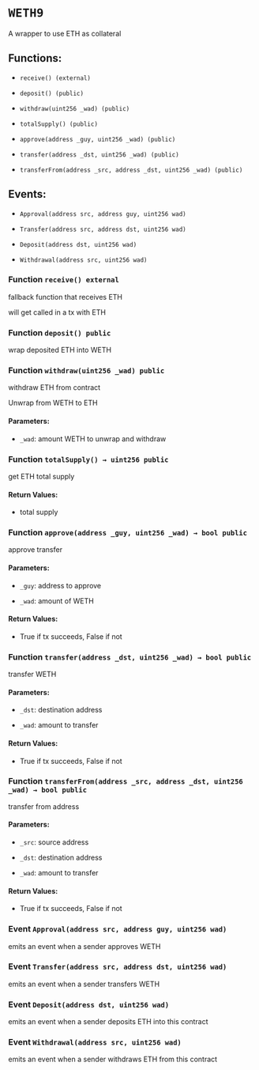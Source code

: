 # `WETH9`

A wrapper to use ETH as collateral

## Functions:

- `receive() (external)`

- `deposit() (public)`

- `withdraw(uint256 _wad) (public)`

- `totalSupply() (public)`

- `approve(address _guy, uint256 _wad) (public)`

- `transfer(address _dst, uint256 _wad) (public)`

- `transferFrom(address _src, address _dst, uint256 _wad) (public)`

## Events:

- `Approval(address src, address guy, uint256 wad)`

- `Transfer(address src, address dst, uint256 wad)`

- `Deposit(address dst, uint256 wad)`

- `Withdrawal(address src, uint256 wad)`

### Function `receive() external`

fallback function that receives ETH

will get called in a tx with ETH

### Function `deposit() public`

wrap deposited ETH into WETH

### Function `withdraw(uint256 _wad) public`

withdraw ETH from contract

Unwrap from WETH to ETH

#### Parameters:

- `_wad`: amount WETH to unwrap and withdraw

### Function `totalSupply() → uint256 public`

get ETH total supply

#### Return Values:

- total supply

### Function `approve(address _guy, uint256 _wad) → bool public`

approve transfer

#### Parameters:

- `_guy`: address to approve

- `_wad`: amount of WETH

#### Return Values:

- True if tx succeeds, False if not

### Function `transfer(address _dst, uint256 _wad) → bool public`

transfer WETH

#### Parameters:

- `_dst`: destination address

- `_wad`: amount to transfer

#### Return Values:

- True if tx succeeds, False if not

### Function `transferFrom(address _src, address _dst, uint256 _wad) → bool public`

transfer from address

#### Parameters:

- `_src`: source address

- `_dst`: destination address

- `_wad`: amount to transfer

#### Return Values:

- True if tx succeeds, False if not

### Event `Approval(address src, address guy, uint256 wad)`

emits an event when a sender approves WETH

### Event `Transfer(address src, address dst, uint256 wad)`

emits an event when a sender transfers WETH

### Event `Deposit(address dst, uint256 wad)`

emits an event when a sender deposits ETH into this contract

### Event `Withdrawal(address src, uint256 wad)`

emits an event when a sender withdraws ETH from this contract
